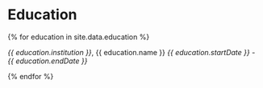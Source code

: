 # Education

{% for education in site.data.education %}

  _{{ education.institution }}_,  {{ education.name }} _{{ education.startDate }} - {{ education.endDate }}_

{% endfor %}


